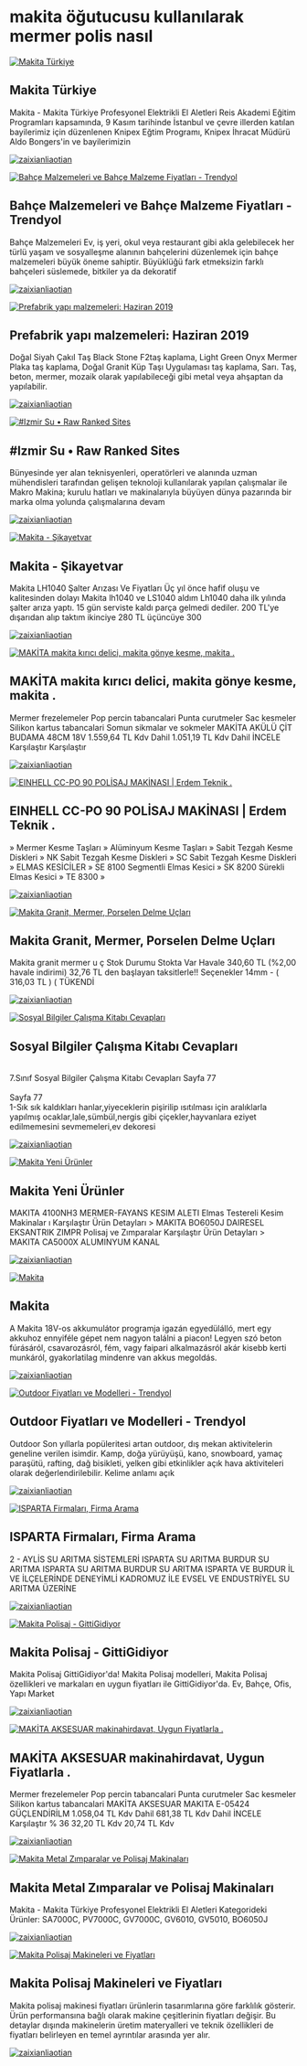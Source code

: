 # makita öğutucusu kullanılarak mermer polis nasıl
<a href="https://mnn.zoosnet.net/LR/Chatpre.aspx?id=MNN94995150&p=https://topgrinding.com/" target="_blank">![Makita Türkiye](https://github.com/technlg/images/blob/main/45.jpg)</a>
## Makita Türkiye
Makita - Makita Türkiye Profesyonel Elektrikli El Aletleri Reis Akademi Eğitim Programları kapsamında, 9 Kasım tarihinde İstanbul ve çevre illerden katılan bayilerimiz için düzenlenen Knipex Eğtim Programı, Knipex İhracat Müdürü Aldo Bongers'in ve bayilerimizin 
<a href="https://mnn.zoosnet.net/LR/Chatpre.aspx?id=MNN94995150&p=https://topgrinding.com/" target="_blank"><img src="https://github.com/technlg/images/raw/main/chat11.jpg" alt="zaixianliaotian"/></a><a href="//whatsapp.shibangsoft.com/WhatsApp.php" ><img src="https://github.com/technlg/images/raw/main/chat11.png" alt=""></a>
<a href="https://mnn.zoosnet.net/LR/Chatpre.aspx?id=MNN94995150&p=https://topgrinding.com/" target="_blank">![Bahçe Malzemeleri ve Bahçe Malzeme Fiyatları - Trendyol](https://github.com/technlg/images/blob/main/37.jpg)</a>
## Bahçe Malzemeleri ve Bahçe Malzeme Fiyatları - Trendyol
Bahçe Malzemeleri Ev, iş yeri, okul veya restaurant gibi akla gelebilecek her türlü yaşam ve sosyalleşme alanının bahçelerini düzenlemek için bahçe malzemeleri büyük öneme sahiptir. Büyüklüğü fark etmeksizin farklı bahçeleri süslemede, bitkiler ya da dekoratif 
<a href="https://mnn.zoosnet.net/LR/Chatpre.aspx?id=MNN94995150&p=https://topgrinding.com/" target="_blank"><img src="https://github.com/technlg/images/raw/main/chat11.jpg" alt="zaixianliaotian"/></a><a href="//whatsapp.shibangsoft.com/WhatsApp.php" ><img src="https://github.com/technlg/images/raw/main/chat11.png" alt=""></a>
<a href="https://mnn.zoosnet.net/LR/Chatpre.aspx?id=MNN94995150&p=https://topgrinding.com/" target="_blank">![Prefabrik yapı malzemeleri: Haziran 2019](https://github.com/technlg/images/blob/main/31.jpg)</a>
## Prefabrik yapı malzemeleri: Haziran 2019
Doğal Siyah Çakıl Taş Black Stone F2taş kaplama, Light Green Onyx Mermer Plaka taş kaplama, Doğal Granit Küp Taşı Uygulaması taş kaplama, Sarı. Taş, beton, mermer, mozaik olarak yapılabileceği gibi metal veya ahşaptan da yapılabilir.
<a href="https://mnn.zoosnet.net/LR/Chatpre.aspx?id=MNN94995150&p=https://topgrinding.com/" target="_blank"><img src="https://github.com/technlg/images/raw/main/chat11.jpg" alt="zaixianliaotian"/></a><a href="//whatsapp.shibangsoft.com/WhatsApp.php" ><img src="https://github.com/technlg/images/raw/main/chat11.png" alt=""></a>
<a href="https://mnn.zoosnet.net/LR/Chatpre.aspx?id=MNN94995150&p=https://topgrinding.com/" target="_blank">![#Izmir Su • Raw Ranked Sites](https://github.com/technlg/images/blob/main/4.jpg)</a>
## #Izmir Su • Raw Ranked Sites
Bünyesinde yer alan teknisyenleri, operatörleri ve alanında uzman mühendisleri tarafından gelişen teknoloji kullanılarak yapılan çalışmalar ile Makro Makina; kurulu hatları ve makinalarıyla büyüyen dünya pazarında bir marka olma yolunda çalışmalarına devam
<a href="https://mnn.zoosnet.net/LR/Chatpre.aspx?id=MNN94995150&p=https://topgrinding.com/" target="_blank"><img src="https://github.com/technlg/images/raw/main/chat11.jpg" alt="zaixianliaotian"/></a><a href="//whatsapp.shibangsoft.com/WhatsApp.php" ><img src="https://github.com/technlg/images/raw/main/chat11.png" alt=""></a>
<a href="https://mnn.zoosnet.net/LR/Chatpre.aspx?id=MNN94995150&p=https://topgrinding.com/" target="_blank">![Makita - Şikayetvar](https://github.com/technlg/images/blob/main/60.jpg)</a>
## Makita - Şikayetvar
Makita LH1040 Şalter Arızası Ve Fiyatları Üç yıl önce hafif oluşu ve kalitesinden dolayı Makita lh1040 ve LS1040 aldım Lh1040 daha ilk yılında şalter arıza yaptı. 15 gün serviste kaldı parça gelmedi dediler. 200 TL'ye dışarıdan alıp taktım ikinciye 280 TL üçüncüye 300 
<a href="https://mnn.zoosnet.net/LR/Chatpre.aspx?id=MNN94995150&p=https://topgrinding.com/" target="_blank"><img src="https://github.com/technlg/images/raw/main/chat11.jpg" alt="zaixianliaotian"/></a><a href="//whatsapp.shibangsoft.com/WhatsApp.php" ><img src="https://github.com/technlg/images/raw/main/chat11.png" alt=""></a>
<a href="https://mnn.zoosnet.net/LR/Chatpre.aspx?id=MNN94995150&p=https://topgrinding.com/" target="_blank">![MAKİTA makita kırıcı delici, makita gönye kesme, makita .](https://github.com/technlg/images/blob/main/54.jpg)</a>
## MAKİTA makita kırıcı delici, makita gönye kesme, makita .
Mermer frezelemeler Pop percin tabancalari Punta curutmeler Sac kesmeler Silikon kartus tabancalari Somun sikmalar ve sokmeler  MAKİTA AKÜLÜ ÇİT BUDAMA 48CM 18V 1.559,64 TL Kdv Dahil 1.051,19 TL Kdv Dahil İNCELE Karşılaştır Karşılaştır 
<a href="https://mnn.zoosnet.net/LR/Chatpre.aspx?id=MNN94995150&p=https://topgrinding.com/" target="_blank"><img src="https://github.com/technlg/images/raw/main/chat11.jpg" alt="zaixianliaotian"/></a><a href="//whatsapp.shibangsoft.com/WhatsApp.php" ><img src="https://github.com/technlg/images/raw/main/chat11.png" alt=""></a>
<a href="https://mnn.zoosnet.net/LR/Chatpre.aspx?id=MNN94995150&p=https://topgrinding.com/" target="_blank">![EINHELL CC-PO 90 POLİSAJ MAKİNASI | Erdem Teknik .](https://github.com/technlg/images/blob/main/24.jpg)</a>
## EINHELL CC-PO 90 POLİSAJ MAKİNASI | Erdem Teknik .
» Mermer Kesme Taşları » Alüminyum Kesme Taşları » Sabit Tezgah Kesme Diskleri » NK Sabit Tezgah Kesme Diskleri » SC Sabit Tezgah Kesme Diskleri » ELMAS KESİCİLER » SE 8100 Segmentli Elmas Kesici » SK 8200 Sürekli Elmas Kesici » TE 8300 »
<a href="https://mnn.zoosnet.net/LR/Chatpre.aspx?id=MNN94995150&p=https://topgrinding.com/" target="_blank"><img src="https://github.com/technlg/images/raw/main/chat11.jpg" alt="zaixianliaotian"/></a><a href="//whatsapp.shibangsoft.com/WhatsApp.php" ><img src="https://github.com/technlg/images/raw/main/chat11.png" alt=""></a>
<a href="https://mnn.zoosnet.net/LR/Chatpre.aspx?id=MNN94995150&p=https://topgrinding.com/" target="_blank">![Makita Granit, Mermer, Porselen Delme Uçları](https://github.com/technlg/images/blob/main/21.jpg)</a>
## Makita Granit, Mermer, Porselen Delme Uçları
Makita granit mermer u ç Stok Durumu Stokta Var Havale 340,60 TL (%2,00 havale indirimi)  32,76 TL den başlayan taksitlerle!! Seçenekler 14mm - ( 316,03 TL ) ( TÜKENDİ 
<a href="https://mnn.zoosnet.net/LR/Chatpre.aspx?id=MNN94995150&p=https://topgrinding.com/" target="_blank"><img src="https://github.com/technlg/images/raw/main/chat11.jpg" alt="zaixianliaotian"/></a><a href="//whatsapp.shibangsoft.com/WhatsApp.php" ><img src="https://github.com/technlg/images/raw/main/chat11.png" alt=""></a>
<a href="https://mnn.zoosnet.net/LR/Chatpre.aspx?id=MNN94995150&p=https://topgrinding.com/" target="_blank">![Sosyal Bilgiler Çalışma Kitabı Cevapları](https://github.com/technlg/images/blob/main/56.jpg)</a>
## Sosyal Bilgiler Çalışma Kitabı Cevapları
<br />7.Sınıf Sosyal Bilgiler Çalışma Kitabı Cevapları Sayfa 77<br /><br />Sayfa 77<br />1-Sık sık kaldıkları hanlar,yiyeceklerin pişirilip ısıtılması için aralıklarla yapılmış ocaklar,lale,sümbül,nergis gibi çiçekler,hayvanlara eziyet edilmemesini sevmemeleri,ev dekoresi 
<a href="https://mnn.zoosnet.net/LR/Chatpre.aspx?id=MNN94995150&p=https://topgrinding.com/" target="_blank"><img src="https://github.com/technlg/images/raw/main/chat11.jpg" alt="zaixianliaotian"/></a><a href="//whatsapp.shibangsoft.com/WhatsApp.php" ><img src="https://github.com/technlg/images/raw/main/chat11.png" alt=""></a>
<a href="https://mnn.zoosnet.net/LR/Chatpre.aspx?id=MNN94995150&p=https://topgrinding.com/" target="_blank">![Makita Yeni Ürünler](https://github.com/technlg/images/blob/main/49.jpg)</a>
## Makita Yeni Ürünler
MAKITA 4100NH3 MERMER-FAYANS KESIM ALETI Elmas Testereli Kesim Makinalar ı Karşılaştır Ürün Detayları > MAKITA BO6050J DAIRESEL EKSANTRIK ZIMPR Polisaj ve Zımparalar Karşılaştır Ürün Detayları > MAKITA CA5000X ALUMINYUM KANAL 
<a href="https://mnn.zoosnet.net/LR/Chatpre.aspx?id=MNN94995150&p=https://topgrinding.com/" target="_blank"><img src="https://github.com/technlg/images/raw/main/chat11.jpg" alt="zaixianliaotian"/></a><a href="//whatsapp.shibangsoft.com/WhatsApp.php" ><img src="https://github.com/technlg/images/raw/main/chat11.png" alt=""></a>
<a href="https://mnn.zoosnet.net/LR/Chatpre.aspx?id=MNN94995150&p=https://topgrinding.com/" target="_blank">![Makita](https://github.com/technlg/images/blob/main/62.jpg)</a>
## Makita
A Makita 18V-os akkumulátor programja igazán egyedülálló, mert egy akkuhoz ennyiféle gépet nem nagyon találni a piacon! Legyen szó beton fúrásáról, csavarozásról, fém, vagy faipari alkalmazásról akár kisebb kerti munkáról, gyakorlatilag mindenre van akkus megoldás.
<a href="https://mnn.zoosnet.net/LR/Chatpre.aspx?id=MNN94995150&p=https://topgrinding.com/" target="_blank"><img src="https://github.com/technlg/images/raw/main/chat11.jpg" alt="zaixianliaotian"/></a><a href="//whatsapp.shibangsoft.com/WhatsApp.php" ><img src="https://github.com/technlg/images/raw/main/chat11.png" alt=""></a>
<a href="https://mnn.zoosnet.net/LR/Chatpre.aspx?id=MNN94995150&p=https://topgrinding.com/" target="_blank">![Outdoor Fiyatları ve Modelleri - Trendyol](https://github.com/technlg/images/blob/main/11.jpg)</a>
## Outdoor Fiyatları ve Modelleri - Trendyol
Outdoor Son yıllarla popüleritesi artan outdoor, dış mekan aktivitelerin geneline verilen isimdir. Kamp, doğa yürüyüşü, kano, snowboard, yamaç paraşütü, rafting, dağ bisikleti, yelken gibi etkinlikler açık hava aktiviteleri olarak değerlendirilebilir. Kelime anlamı açık 
<a href="https://mnn.zoosnet.net/LR/Chatpre.aspx?id=MNN94995150&p=https://topgrinding.com/" target="_blank"><img src="https://github.com/technlg/images/raw/main/chat11.jpg" alt="zaixianliaotian"/></a><a href="//whatsapp.shibangsoft.com/WhatsApp.php" ><img src="https://github.com/technlg/images/raw/main/chat11.png" alt=""></a>
<a href="https://mnn.zoosnet.net/LR/Chatpre.aspx?id=MNN94995150&p=https://topgrinding.com/" target="_blank">![ISPARTA Firmaları, Firma Arama](https://github.com/technlg/images/blob/main/30.jpg)</a>
## ISPARTA Firmaları, Firma Arama
2 - AYLİS SU ARITMA SİSTEMLERİ ISPARTA SU ARITMA BURDUR SU ARITMA ISPARTA SU ARITMA BURDUR SU ARITMA ISPARTA VE BURDUR İL VE İLÇELERİNDE DENEYİMLİ KADROMUZ İLE EVSEL VE ENDUSTRİYEL SU ARITMA ÜZERİNE 
<a href="https://mnn.zoosnet.net/LR/Chatpre.aspx?id=MNN94995150&p=https://topgrinding.com/" target="_blank"><img src="https://github.com/technlg/images/raw/main/chat11.jpg" alt="zaixianliaotian"/></a><a href="//whatsapp.shibangsoft.com/WhatsApp.php" ><img src="https://github.com/technlg/images/raw/main/chat11.png" alt=""></a>
<a href="https://mnn.zoosnet.net/LR/Chatpre.aspx?id=MNN94995150&p=https://topgrinding.com/" target="_blank">![Makita Polisaj - GittiGidiyor](https://github.com/technlg/images/blob/main/34.jpg)</a>
## Makita Polisaj - GittiGidiyor
Makita Polisaj GittiGidiyor'da! Makita Polisaj modelleri, Makita Polisaj özellikleri ve markaları en uygun fiyatları ile GittiGidiyor'da. Ev, Bahçe, Ofis, Yapı Market
<a href="https://mnn.zoosnet.net/LR/Chatpre.aspx?id=MNN94995150&p=https://topgrinding.com/" target="_blank"><img src="https://github.com/technlg/images/raw/main/chat11.jpg" alt="zaixianliaotian"/></a><a href="//whatsapp.shibangsoft.com/WhatsApp.php" ><img src="https://github.com/technlg/images/raw/main/chat11.png" alt=""></a>
<a href="https://mnn.zoosnet.net/LR/Chatpre.aspx?id=MNN94995150&p=https://topgrinding.com/" target="_blank">![MAKİTA AKSESUAR makinahirdavat, Uygun Fiyatlarla .](https://github.com/technlg/images/blob/main/52.jpg)</a>
## MAKİTA AKSESUAR makinahirdavat, Uygun Fiyatlarla .
Mermer frezelemeler Pop percin tabancalari Punta curutmeler Sac kesmeler Silikon kartus tabancalari  MAKİTA AKSESUAR MAKITA E-05424 GÜÇLENDİRİLM 1.058,04 TL Kdv Dahil 681,38 TL Kdv Dahil İNCELE Karşılaştır % 36 32,20 TL Kdv 20,74 TL Kdv 
<a href="https://mnn.zoosnet.net/LR/Chatpre.aspx?id=MNN94995150&p=https://topgrinding.com/" target="_blank"><img src="https://github.com/technlg/images/raw/main/chat11.jpg" alt="zaixianliaotian"/></a><a href="//whatsapp.shibangsoft.com/WhatsApp.php" ><img src="https://github.com/technlg/images/raw/main/chat11.png" alt=""></a>
<a href="https://mnn.zoosnet.net/LR/Chatpre.aspx?id=MNN94995150&p=https://topgrinding.com/" target="_blank">![Makita Metal Zımparalar ve Polisaj Makinaları](https://github.com/technlg/images/blob/main/39.jpg)</a>
## Makita Metal Zımparalar ve Polisaj Makinaları
Makita - Makita Türkiye Profesyonel Elektrikli El Aletleri Kategorideki Ürünler: SA7000C, PV7000C, GV7000C, GV6010, GV5010, BO6050J
<a href="https://mnn.zoosnet.net/LR/Chatpre.aspx?id=MNN94995150&p=https://topgrinding.com/" target="_blank"><img src="https://github.com/technlg/images/raw/main/chat11.jpg" alt="zaixianliaotian"/></a><a href="//whatsapp.shibangsoft.com/WhatsApp.php" ><img src="https://github.com/technlg/images/raw/main/chat11.png" alt=""></a>
<a href="https://mnn.zoosnet.net/LR/Chatpre.aspx?id=MNN94995150&p=https://topgrinding.com/" target="_blank">![Makita Polisaj Makineleri ve Fiyatları](https://github.com/technlg/images/blob/main/53.jpg)</a>
## Makita Polisaj Makineleri ve Fiyatları
Makita polisaj makinesi fiyatları ürünlerin tasarımlarına göre farklılık gösterir. Ürün performansına bağlı olarak makine çeşitlerinin fiyatları değişir. Bu detaylar dışında makinelerin üretim materyalleri ve teknik özellikleri de fiyatları belirleyen en temel ayrıntılar arasında yer alır.
<a href="https://mnn.zoosnet.net/LR/Chatpre.aspx?id=MNN94995150&p=https://topgrinding.com/" target="_blank"><img src="https://github.com/technlg/images/raw/main/chat11.jpg" alt="zaixianliaotian"/></a><a href="//whatsapp.shibangsoft.com/WhatsApp.php" ><img src="https://github.com/technlg/images/raw/main/chat11.png" alt=""></a>

